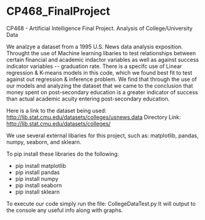 # CP468_FinalProject
 CP468 - Artificial Intelligence Final Project. Analysis of College/University Data 

We analzye a dataset from a 1995 U.S. News data analysis exposition.
Throught the use of Machine learning libaries to test relationships between certain financial and academic indactor variables as well as against success indicator variables -- graduation rate.
There is a specifc use of Linear regression & K-means models in this code, which we found best fit to test against out regression & inference problem.
We find that through the use of our models and analyzing the dataset that we came to the conclusion that money spent on post-secondary education is a greater indicator of success than actual academic acuity entering post-secondary education.

Here is a link to the dataset being used:
http://lib.stat.cmu.edu/datasets/colleges/usnews.data
Directory Link:
http://lib.stat.cmu.edu/datasets/colleges/

We use several external libaries for this project, such as:
matplotlib, pandas, numpy, seaborn, and sklearn.

To pip install these libraries do the following:
- pip install matplotlib
- pip install pandas
- pip install numpy
- pip install seaborn
- pip install sklearn

To execute our code simply run the file: CollegeDataTest.py
It will output to the console any useful info along with graphs.

